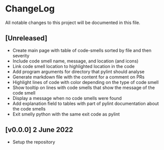 # ChangeLog

All notable changes to this project will be documented in this file.

## [Unreleased]
- Create main page with table of code-smells sorted by file and then severity
- Include code smell name, message, and location (and icons)
- Link code smell location to highlighted location in the code
- Add program arguments for directory that pylint should analyse
- Generate markdown file with the content for a comment on PRs
- Highlight lines of code with color depending on the type of code smell
- Show tooltip on lines with code smells that show the message of the code smell
- Display a message when no code smells were found
- Add explanation field to tables with part of pylint documentation about the code smells
- Exit smelly python with the same exit code as pylint

## [v0.0.0] 2 June 2022
- Setup the repository


